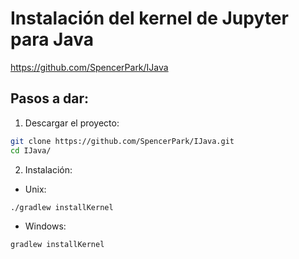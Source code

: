 # Instalación del kernel de Jupyter para Java
https://github.com/SpencerPark/IJava

## Pasos a dar:

1. Descargar el proyecto:
```bash
git clone https://github.com/SpencerPark/IJava.git
cd IJava/
```

2. Instalación:
- Unix: 
```bash
./gradlew installKernel
```
- Windows: 
```bash
gradlew installKernel
```